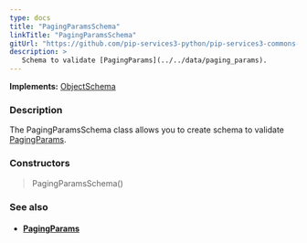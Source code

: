 ```yaml
---
type: docs
title: "PagingParamsSchema"
linkTitle: "PagingParamsSchema"
gitUrl: "https://github.com/pip-services3-python/pip-services3-commons-python"
description: >
   Schema to validate [PagingParams](../../data/paging_params).
---
```


**Implements:** [ObjectSchema](../object_schema)

### Description

The PagingParamsSchema class allows you to create schema to validate [PagingParams](../../data/paging_params).

### Constructors

> PagingParamsSchema()

### See also
- #### [PagingParams](../../data/paging_params)

